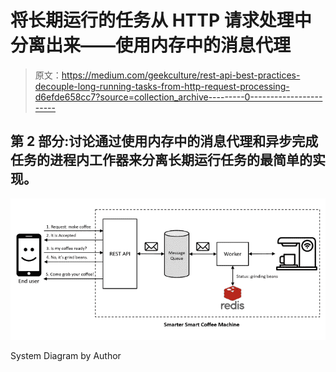 # 将长期运行的任务从 HTTP 请求处理中分离出来——使用内存中的消息代理

> 原文：<https://medium.com/geekculture/rest-api-best-practices-decouple-long-running-tasks-from-http-request-processing-d6efde658cc7?source=collection_archive---------0----------------------->

## 第 2 部分:讨论通过使用内存中的消息代理和异步完成任务的进程内工作器来分离长期运行任务的最简单的实现。

![](img/1b34d603492229c5c82cb8a3b2d286a7.png)

System Diagram by Author